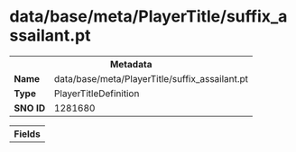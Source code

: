 <h1>data/base/meta/PlayerTitle/suffix_assailant.pt</h1><table><tr><th colspan="100%">Metadata</th></tr><tr><td><b>Name</b></td><td>data/base/meta/PlayerTitle/suffix_assailant.pt</td></tr><tr><td><b>Type</b></td><td>PlayerTitleDefinition</td></tr><tr><td><b>SNO ID</b></td><td>1281680</td></tr></table>

<table><tr><th colspan="100%">Fields</th></tr></table>


